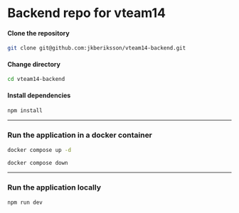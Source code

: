 # Backend repo for vteam14

#### **Clone the repository**

```bash
git clone git@github.com:jkberiksson/vteam14-backend.git
```

#### **Change directory**

```bash
cd vteam14-backend
```

#### **Install dependencies**

```bash
npm install
```

---

### **Run the application in a docker container**

```bash
docker compose up -d
```

```bash
docker compose down
```

---

### **Run the application locally**

```bash
npm run dev
```
